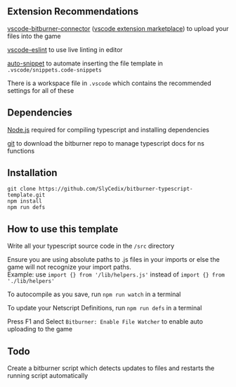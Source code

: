 ## Extension Recommendations
[vscode-bitburner-connector](https://github.com/hexnaught/vscode-bitburner-connector) ([vscode extension marketplace](https://marketplace.visualstudio.com/items?itemName=hexnaught.vscode-bitburner-connector)) to upload your files into the game

[vscode-eslint](https://marketplace.visualstudio.com/items?itemName=dbaeumer.vscode-eslint) to use live linting in editor

[auto-snippet](https://marketplace.visualstudio.com/items?itemName=Gruntfuggly.auto-snippet) to automate inserting the file template in `.vscode/snippets.code-snippets`

There is a workspace file in `.vscode` which contains the recommended settings for all of these

## Dependencies
[Node.js](https://nodejs.org/en/download/) required for compiling typescript and installing dependencies

[git](https://git-scm.com) to download the bitburner repo to manage typescript docs for ns functions


## Installation
```
git clone https://github.com/SlyCedix/bitburner-typescript-template.git
npm install
npm run defs
```

## How to use this template
Write all your typescript source code in the `/src` directory

Ensure you are using absolute paths to .js files in your imports or else the game will not recognize your import paths.  
Example: use `import {} from '/lib/helpers.js'` instead of `import {} from './lib/helpers'` 

To autocompile as you save, run `npm run watch` in a terminal

To update your Netscript Definitions, run `npm run defs` in a terminal

Press F1 and Select `Bitburner: Enable File Watcher` to enable auto uploading to the game

## Todo
Create a bitburner script which detects updates to files and restarts the running script automatically